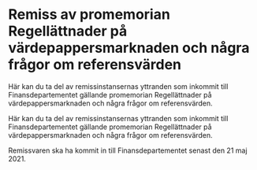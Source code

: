 # Remiss av promemorian Regellättnader på värdepappersmarknaden och några frågor om referensvärden

Här kan du ta del av remissinstansernas yttranden som inkommit till Finansdepartementet gällande promemorian Regellättnader på värdepappersmarknaden och några frågor om referensvärden.

Här kan du ta del av remissinstansernas yttranden som inkommit till Finansdepartementet gällande promemorian Regellättnader på värdepappersmarknaden och några frågor om referensvärden.

Remissvaren ska ha kommit in till Finansdepartementet senast den 21 maj 2021.
